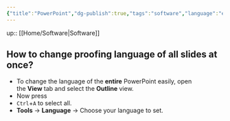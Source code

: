 ```yaml
---
{"title":"PowerPoint","dg-publish":true,"tags":"software","language":"en","permalink":"/software/power-point/","dgPassFrontmatter":true}
---
```


up:: [[Home/Software\|Software]]



## How to change proofing language of all slides at once?

- To change the language of the **entire** PowerPoint easily, open the **View** tab and select the **Outline** view.
- Now press
- `Ctrl`+`A` to select all.
- **Tools** → **Language** → Choose your language to set.
